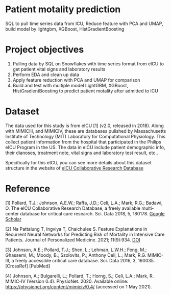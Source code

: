 # Patient motality prediction
SQL to pull time series data from ICU, Reduce feature with PCA and UMAP, build model by lightgbm, XGBoost, HistGradientBoosting

# Project objectives

1. Pulling data by SQL on Snowflakes with time series format from eICU to get patient vital signs and laboratory results
2. Perform EDA and clean up data
3. Apply feature reduction with PCA and UMAP for comparison
4. Build and test with multiple model LightGBM, XGBoost, HistGradientBoosting to predict patient motality after admitted to ICU


# Dataset

The data used for this study is from eICU [1] (v2.0, released in 2018). Along with MIMICIII, and MIMICIV, these are databases pulished by Massachusetts Institute of Technology (MIT) Laboratory for Computational Physiology. This collect patient information from the hospital that participated in the Philips eICU Program in the US. The data in eICU include patient demographic info, their dianoses, treatment note, vital signs and laboratory test result, etc..

Specifically for this eICU, you can see more details about this dataset structure in the website of [eICU Collaborative Research Database](https://eicu-crd.mit.edu/)

# Reference
[1] Pollard, T.J.; Johnson, A.E.W.; Raffa, J.D.; Celi, L.A.; Mark, R.G.; Badawi, O. The eICU Collaborative Research Database, a freely available multi-center database for critical care research. Sci. Data 2018, 5, 180178. [Google Scholar](https://scholar.google.com/scholar_lookup?title=The+APACHE+III+Prognostic+System:+Risk+Prediction+of+Hospital+Mortality+for+Critically+III+Hospitalized+Adults&author=Knaus,+W.A.&author=Wagner,+D.P.&author=Draper,+E.A.&author=Zimmerman,+J.E.&author=Bergner,+M.&author=Bastos,+P.G.&author=Sirio,+C.A.&author=Murphy,+D.J.&author=Lotring,+T.&author=Damiano,+A.&publication_year=1991&journal=Chest&volume=100&pages=1619%E2%80%931636&doi=10.1378/chest.100.6.1619) 

[2] Na Pattalung T, Ingviya T, Chaichulee S. Feature Explanations in Recurrent Neural Networks for Predicting Risk of Mortality in Intensive Care Patients. Journal of Personalized Medicine. 2021; 11(9):934. [DOI](https://doi.org/10.3390/jpm11090934/)

[3] Johnson, A.E.; Pollard, T.J.; Shen, L.; Lehman, L.W.H.; Feng, M.; Ghassemi, M.; Moody, B.; Szolovits, P.; Anthony Celi, L.;
Mark, R.G. MIMIC-III, a freely accessible critical care database. Sci. Data 2016, 3, 160035. [CrossRef] [PubMed]

[4] Johnson, A.; Bulgarelli, L.; Pollard, T.; Horng, S.; Celi, L.A.; Mark, R. MIMIC-IV (Version 0.4). PhysioNet. 2020. Available online:
https://physionet.org/content/mimiciv/0.4/ (accessed on 1 May 2021).

